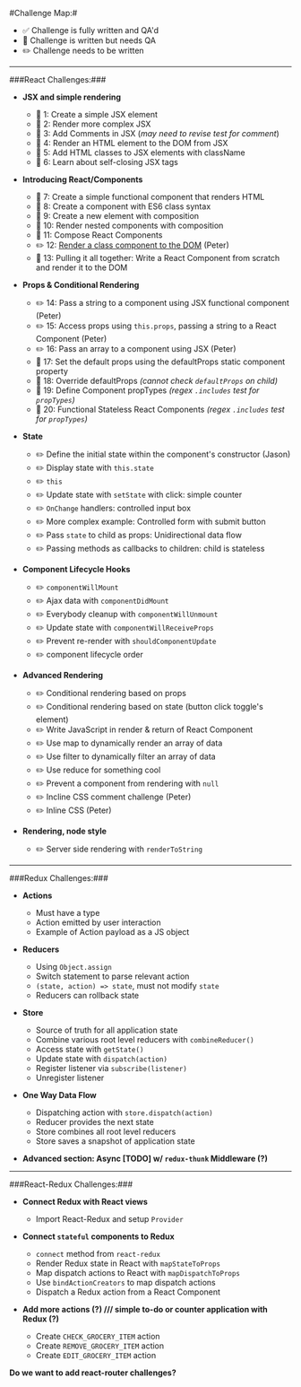 #Challenge Map:#

- :white_check_mark: Challenge is fully written and QA'd 
- :pencil: Challenge is written but needs QA 
- :pencil2: Challenge needs to be written

---

###React Challenges:###

- **JSX and simple rendering**
  - :pencil: 1: Create a simple JSX element
  - :pencil: 2: Render more complex JSX
  - :pencil: 3: Add Comments in JSX (*may need to revise test for comment*)
  - :pencil: 4: Render an HTML element to the DOM from JSX
  - :pencil: 5: Add HTML classes to JSX elements with className
  - :pencil: 6: Learn about self-closing JSX tags

- **Introducing React/Components**
  - :pencil: 7: Create a simple functional component that renders HTML
  - :pencil: 8: Create a component with ES6 class syntax
  - :pencil: 9: Create a new element with composition
  - :pencil: 10: Render nested components with composition
  - :pencil: 11: Compose React Components
  - :pencil2: 12: [Render a class component to the DOM](https://github.com/FreeCodeCamp/CurriculumExpansion/issues/2#issuecomment-238180483) (Peter)
  - :pencil: 13: Pulling it all together: Write a React Component from scratch and render it to the DOM

- **Props & Conditional Rendering**
  - :pencil2: 14: Pass a string to a component using JSX functional component (Peter)
  - :pencil2: 15: Access props using `this.props`, passing a string to a React Component (Peter)
  - :pencil2: 16: Pass an array to a component using JSX (Peter)
  - :pencil: 17: Set the default props using the defaultProps static component property
  - :pencil: 18: Override defaultProps *(cannot check `defaultProps` on child)*
  - :pencil: 19: Define Component propTypes *(regex `.includes` test for `propTypes`)*
  - :pencil: 20: Functional Stateless React Components *(regex `.includes` test for `propTypes`)*

- **State**
  - :pencil2: Define the initial state within the component's constructor (Jason)
  - :pencil2: Display state with `this.state`
  - :pencil2: `this`
  - :pencil2: Update state with `setState` with click: simple counter
  - :pencil2: `OnChange` handlers: controlled input box
  - :pencil2: More complex example: Controlled form with submit button
  - :pencil2: Pass `state` to child as props: Unidirectional data flow
  - :pencil2: Passing methods as callbacks to children: child is stateless

- **Component Lifecycle Hooks**
  - :pencil2: `componentWillMount`
  - :pencil2: Ajax data with `componentDidMount`
  - :pencil2: Everybody cleanup with `componentWillUnmount`
  - :pencil2: Update state with `componentWillReceiveProps`
  - :pencil2: Prevent re-render with `shouldComponentUpdate`
  - :pencil2: component lifecycle order

- **Advanced Rendering**
  - :pencil2: Conditional rendering based on props
  - :pencil2: Conditional rendering based on state (button click toggle's element)
  - :pencil2: Write JavaScript in render & return of React Component
  - :pencil2: Use map to dynamically render an array of data
  - :pencil2: Use filter to dynamically filter an array of data
  - :pencil2: Use reduce for something cool
  - :pencil2: Prevent a component from rendering with `null`
  - :pencil2: Incline CSS comment challenge (Peter)
  - :pencil2: Inline CSS (Peter)

- **Rendering, node style**
  - :pencil2: Server side rendering with `renderToString`

---

###Redux Challenges:###

- **Actions**
  - Must have a type
  - Action emitted by user interaction
  - Example of Action payload as a JS object

- **Reducers**
  - Using `Object.assign`
  - Switch statement to parse relevant action
  - `(state, action) => state`, must not modify `state`
  - Reducers can rollback state

- **Store**
  - Source of truth for all application state
  - Combine various root level reducers with `combineReducer()`
  - Access state with `getState()`
  - Update state with `dispatch(action)`
  - Register listener via `subscribe(listener)`
  - Unregister listener

- **One Way Data Flow**
  - Dispatching action with `store.dispatch(action)`
  - Reducer provides the next state
  - Store combines all root level reducers
  - Store saves a snapshot of application state

- **Advanced section: Async [TODO] w/ `redux-thunk` Middleware (?)**

---

###React-Redux Challenges:###

- **Connect Redux with React views**
  - Import React-Redux and setup `Provider`

- **Connect `stateful` components to Redux**
  - `connect` method from `react-redux`
  - Render Redux state in React with `mapStateToProps`
  - Map dispatch actions to React with `mapDispatchToProps`
  - Use `bindActionCreators` to map dispatch actions
  - Dispatch a Redux action from a React Component

- **Add more actions (?) /// simple to-do or counter application with Redux (?)**
  - Create `CHECK_GROCERY_ITEM` action
  - Create `REMOVE_GROCERY_ITEM` action
  - Create `EDIT_GROCERY_ITEM` action

**Do we want to add react-router challenges?** 
